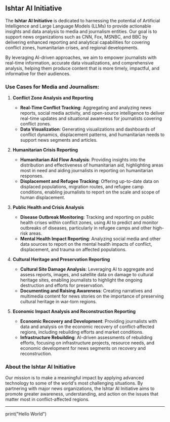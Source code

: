 ## Ishtar AI Initiative

The **Ishtar AI Initiative** is dedicated to harnessing the potential of Artificial Intelligence and Large Language Models (LLMs) to provide actionable insights and data analysis to media and journalism entities. Our goal is to support news organizations such as CNN, Fox, MSNBC, and BBC by delivering enhanced reporting and analytical capabilities for covering conflict zones, humanitarian crises, and regional developments. 

By leveraging AI-driven approaches, we aim to empower journalists with real-time information, accurate data visualizations, and comprehensive analysis, helping them produce content that is more timely, impactful, and informative for their audiences.

### Use Cases for Media and Journalism:

1. **Conflict Zone Analysis and Reporting**  
   - **Real-Time Conflict Tracking**: Aggregating and analyzing news reports, social media activity, and open-source intelligence to deliver real-time updates and situational awareness for journalists covering conflict zones.
   - **Data Visualization**: Generating visualizations and dashboards of conflict dynamics, displacement patterns, and humanitarian needs to support news segments and articles.

2. **Humanitarian Crisis Reporting**  
   - **Humanitarian Aid Flow Analysis**: Providing insights into the distribution and effectiveness of humanitarian aid, highlighting areas most in need and aiding journalists in reporting on humanitarian responses.
   - **Displacement and Refugee Tracking**: Offering up-to-date data on displaced populations, migration routes, and refugee camp conditions, enabling journalists to report on the scale and scope of human displacement.

3. **Public Health and Crisis Analysis**  
   - **Disease Outbreak Monitoring**: Tracking and reporting on public health crises within conflict zones, using AI to predict and monitor outbreaks of diseases, particularly in refugee camps and other high-risk areas.
   - **Mental Health Impact Reporting**: Analyzing social media and other data sources to report on the mental health impacts of conflict, displacement, and trauma on affected populations.

4. **Cultural Heritage and Preservation Reporting**  
   - **Cultural Site Damage Analysis**: Leveraging AI to aggregate and assess reports, images, and satellite data on damage to cultural heritage sites, enabling journalists to highlight the ongoing destruction and efforts for preservation.
   - **Documenting and Raising Awareness**: Creating narratives and multimedia content for news stories on the importance of preserving cultural heritage in war-torn regions.

5. **Economic Impact Analysis and Reconstruction Reporting**  
   - **Economic Recovery and Development**: Providing journalists with data and analysis on the economic recovery of conflict-affected regions, including rebuilding efforts and market conditions.
   - **Infrastructure Rebuilding**: AI-driven assessments of rebuilding efforts, focusing on infrastructure projects, resource needs, and economic development for news segments on recovery and reconstruction.

### About the Ishtar AI Initiative

Our mission is to make a meaningful impact by applying advanced technology to some of the world's most challenging situations. By partnering with major news organizations, the Ishtar AI Initiative aims to promote greater awareness, understanding, and action on the issues that matter most in conflict-affected regions.

--- 
print("Hello World")